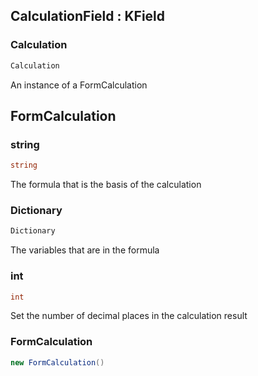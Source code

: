 ## CalculationField : KField

### Calculation

```cs
Calculation
```

An instance of a FormCalculation

## FormCalculation

### string

```cs
string
```

The formula that is the basis of the calculation

### Dictionary

```cs
Dictionary
```

The variables that are in the formula

### int

```cs
int
```

Set the number of decimal places in the calculation result

### FormCalculation

```cs
new FormCalculation()
```

